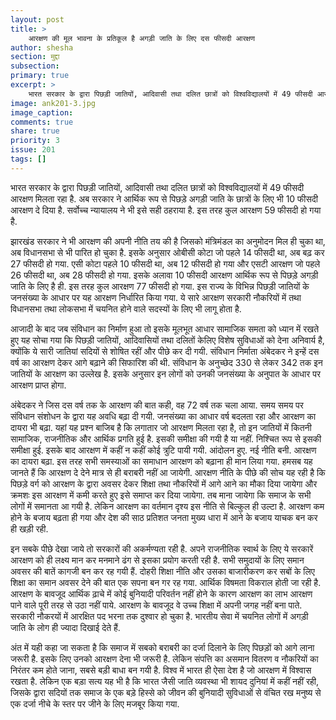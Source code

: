 ```yaml
---
layout: post
title: >
    आरक्षण की मूल भावना के प्रतिकूल है अगड़ी जाति के लिए दस फीसदी आरक्षण
author: shesha
section: मुद्दा
subsection:
primary: true
excerpt: >
    भारत सरकार के द्वारा पिछड़ी जातियों, आदिवासी तथा दलित छात्रों को विश्वविद्यालयों में 49 फीसदी आरक्षण मिलता रहा है. अब सरकार ने आर्थिक रूप से पिछड़े अगड़ी जाति के छात्रों के लिए भी 10 फीसदी आरक्षण दे दिया है.
image: ank201-3.jpg
image_caption: 
comments: true
share: true
priority: 3
issue: 201
tags: []
---
```


भारत सरकार के द्वारा पिछड़ी जातियों, आदिवासी तथा दलित छात्रों को विश्वविद्यालयों में 49 फीसदी आरक्षण मिलता रहा है. अब सरकार ने आर्थिक रूप से पिछड़े अगड़ी जाति के छात्रों के लिए भी 10 फीसदी आरक्षण दे दिया है. सर्वोच्च न्यायालय ने भी इसे सही ठहराया है. इस तरह कुल आरक्षण 59 फीसदी हो गया है.

झारखंड सरकार ने भी आरक्षण की अपनी नीति तय की है जिसको मंत्रिमंडल का अनुमोदन मिल ही चुका था, अब विधानसभा से भी पारित हो चुका है. इसके अनुसार ओबीसी कोटा जो पहले 14 फीसदी था, अब बढ़ कर 27 फीसदी हो गया. एसी कोटा पहले 10 फीसदी था, अब 12 फीसदी हो गया और एसटी आरक्षण जो पहले 26 फीसदी था, अब 28 फीसदी हो गया. इसके अलावा 10 फीसदी आरक्षण आर्थिक रूप से पिछड़े अगड़ी जाति के लिए है ही. इस तरह कुल आरक्षण 77 फीसदी हो गया. इस राज्य के विभिन्न पिछड़ी जातियों के जनसंख्या के आधार पर यह आरक्षण निर्धारित किया गया. ये सारे आरक्षण सरकारी नौकरियों में तथा विधानसभा तथा लोकसभा में चयनित होने वाले सदस्यों के लिए भी लागू होता है.

आजादी के बाद जब संविधान का निर्माण हुआ तो इसके मूलभूत आधार सामाजिक समता को ध्यान में रखते हुए यह सोचा गया कि पिछड़ी जातियों, आदिवासियों तथा दलितों केलिए विशेष सुविधाओं को देना अनिवार्य है, क्योंकि ये सारी जातियां सदियों से शोषित रहीं और पीछे कर दी गयी. संविधान निर्माता अंबेदकर ने इन्हें दस वर्ष का आरक्षण देकर आगे बढ़ाने की सिफारिश की थी. संविधान के अनुच्छेद 330 से लेकर 342 तक इन जातियों के आरक्षण का उल्लेख है. इसके अनुसार इन लोगों को उनकी जनसंख्या के अनुपात के आधार पर आरक्षण प्राप्त होगा.

अंबेदकर ने जिस दस वर्ष तक के आरक्षण की बात कही, वह 72 वर्ष तक चला आया. समय समय पर संविधान संशोधन के द्वारा यह अवधि बढ़ा दी गयी. जनसंख्या का आधार वर्ष बदलता रहा और आरक्षण का दायरा भी बढ़ा. यहां यह प्रश्न बाजिब है कि लगातार जो आरक्षण मिलता रहा है, तो इन जातियों में कितनी सामाजिक, राजनीतिक और आर्थिक प्रगति हुई है. इसकी समीक्षा की गयी है या नहीं. निश्चित रूप से इसकी समीक्षा हुई. इसके बाद आरक्षण में कहीं न कहीं कोई त्रुटि पायी गयी. आंदोलन हुए. नई नीति बनी. आरक्षण का दायरा बढ़ा. इस तरह सभी समस्याओं का समाधान आरक्षण को बढ़ाना ही मान लिया गया.
हमसब यह जानते हैं कि आरक्षण दे देने मात्र से ही बराबरी नहीं आ जायेगी. आरक्षण नीति के पीछे की सोच यह रही है कि पिछड़े वर्ग को आरक्षण के द्वारा अवसर देकर शिक्षा तथा नौकरियों में आगे आने का मौका दिया जायेगा और क्रमशः इस आरक्षण में कमी करते हुए इसे समाप्त कर दिया जायेगा. तब माना जायेगा कि समाज के सभी लोगों में समानता आ गयी है. लेकिन आरक्षण का वर्तमान दृश्य इस नीति से बिल्कुल ही उल्टा है. आरक्षण कम होने के बजाय बढ़ता ही गया और देश की साठ प्रतिशत जनता मुख्य धारा में आने के बजाय याचक बन कर ही खड़ी रही.

इन सबके पीछे देखा जाये तो सरकारों की अकर्मण्यता रही है. अपने राजनीतिक स्वार्थ के लिए ये सरकारें आरक्षण को ही लक्ष्य मान कर मनमाने ढंग से इसका प्रयोग करती रही है. सभी समुदायों के लिए समान अवसर की बातें कागजी बन कर रह गयी हैं. दोहरी शिक्षा नीति और उसका बाजारीकरण कर सबों के लिए शिक्षा का समान अवसर देने की बात एक सपना बन गर रह गया. आर्थिक विषमता विकराल होती जा रही है. आरक्षण के बावजूद आर्थिक ढ़ाचे में कोई बुनियादी परिवर्तन नहीं होने के कारण आरक्षण का लाभ आरक्षण पाने वाले पूरी तरह से उठा नहीं पाये. आरक्षण के बावजूद वे उच्च शिक्षा में अपनी जगह नहीं बना पाते. सरकारी नौकरयों में आरक्षित पद भरना तक दुश्वार हो चुका है. भारतीय सेवा में चयनित लोगों में अगड़ी जाति के लोग ही ज्यादा दिखाई देते हैं.

अंत में यही कहा जा सकता है कि समाज में सबको बराबरी का दर्जा दिलाने के लिए पिछड़ों को आगे लाना जरूरी है. इसके लिए उनको आरक्षण देना भी जरूरी है. लेकिन संपत्ति का असमान वितरण व नौकरियों का निरंतर कम होते जाना, सबसे बड़ी बाधा बन गयी है. विश्व में भारत ही ऐसा देश है जो आरक्षण में विश्वास रखता है. लेकिन एक बड़ा सत्य यह भी है कि भारत जैसी जाति व्यवस्था भी शायद दुनियां में कहीं नहीं रही, जिसके द्वारा सदियों तक समाज के एक बड़े हिस्से को जीवन की बुनियादी सुविधाओं से वंचित रख मनुष्य से एक दर्जा नीचे के स्तर पर जीने के लिए मजबूर किया गया.